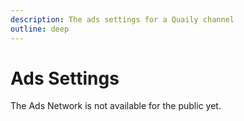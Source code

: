 ```yaml
---
description: The ads settings for a Quaily channel
outline: deep
---
```


# Ads Settings

The Ads Network is not available for the public yet.
